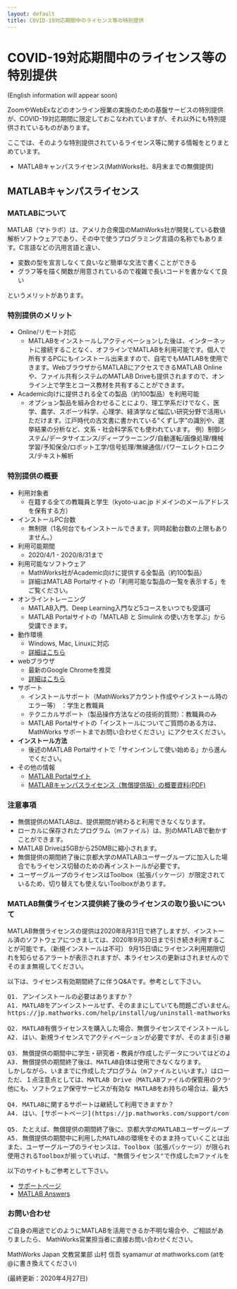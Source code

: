 ```yaml
---
layout: default
title: COVID-19対応期間中のライセンス等の特別提供 
---
```

# COVID-19対応期間中のライセンス等の特別提供
(English information will appear soon)

ZoomやWebExなどのオンライン授業の実施のための基盤サービスの特別提供が、COVID-19対応期間に限定しておこなわれていますが、それ以外にも特別提供されているものがあります。

ここでは、そのような特別提供されているライセンス等に関する情報をとりまとめています。

- MATLABキャンパスライセンス(MathWorks社、8月末までの無償提供)

## MATLABキャンパスライセンス

### MATLABについて

MATLAB（マトラボ）は、アメリカ合衆国のMathWorks社が開発している数値解析ソフトウェアであり、その中で使うプログラミング言語の名称でもあります。C言語などの汎用言語と違い、

- 変数の型を宣言しなくて良いなど簡単な文法で書くことができる
- グラフ等を描く関数が用意されているので複雑で長いコードを書かなくて良い

というメリットがあります。

### 特別提供のメリット

- Online/リモート対応
  - MATLABをインストールしアクティベーションした後は、インターネットに接続することなく、オフラインでMATLABを利用可能です。個人で所有するPCにもインストール出来ますので、自宅でもMATLABを使用できます。WebブラウザからMATLABにアクセスできるMATLAB Onlineや、ファイル共有システムのMATLAB Driveも提供されますので、オンライン上で学生とコース教材を共有することができます。
- Academic向けに提供される全ての製品（約100製品）を利用可能
  - オプション製品を組み合わせることにより、理工学系だけでなく、医学、農学、スポーツ科学、心理学、経済学など幅広い研究分野で活用いただけます。江戸時代の古文書に書かれている”くずし字”の識別や、選挙結果の分析など、文系・社会科学系でも使われています。
例）制御システム/データサイエンス/ディープラーニング/自動運転/画像処理/機械学習/予知保全/ロボット工学/信号処理/無線通信/パワーエレクトロニクス/テキスト解析

### 特別提供の概要

- 利用対象者
  - 在籍する全ての教職員と学生（kyoto-u.ac.jp ドメインのメールアドレスを保有する方）
- インストールPC台数
  - 無制限（1名何台でもインストールできます。同時起動台数の上限もありません。）
- 利用可能期間
  - 2020/4/1 - 2020/8/31まで
- 利用可能なソフトウェア
  - MathWorks社がAcademic向けに提供する全製品（約100製品）
  - 詳細はMATLAB Portalサイトの「利用可能な製品の一覧を表示する」をご覧ください。
- オンライントレーニング
  - MATLAB入門、Deep Learning入門など5コースをいつでも受講可
  - MATLAB Portalサイトの「MATLAB と Simulink の使い方を学ぶ」から受講できます。
- 動作環境
  - Windows, Mac, Linuxに対応
  - [詳細はこちら](https://jp.mathworks.com/support/requirements/matlab-system-requirements.html)
- webブラウザ
  - 最新のGoogle Chromeを推奨
  - [詳細はこちら](https://jp.mathworks.com/support/requirements/browser-requirements.html)
- サポート
  - インストールサポート（MathWorksアカウント作成やインストール時のエラー等） ：学生と教職員
  - テクニカルサポート（製品操作方法などの技術的質問）：教職員のみ
  - MATLAB Portalサイトの「インストールについてご質問のある方は、MathWorks サポートまでお問い合わせください」にアクセスください。
- **インストール方法**
  - 後述のMATLAB Portalサイトで「サインインして使い始める」から進んでください。
- その他の情報
  - [MATLAB Portalサイト](https://jp.mathworks.com/academia/tah-portal/kyoto-university-31485310.html)
  - [MATLABキャンパスライセンス（無償提供版）の概要資料(PDF)](https://kubar.rd.iimc.kyoto-u.ac.jp/covid-19/MATLAB_COVID-19_SpecialOffer_Announce.pdf)

### 注意事項

- 無償提供のMATLABは、提供期間が終わると利用できなくなります。
- ローカルに保存されたプログラム（mファイル）は、別のMATLABで動かすことができます。
- MATLAB Driveは5GBから250MBに縮小されます。
- 無償提供の期間終了後に京都大学のMATLABユーザーグループに加入した場合でもライセンス切替のための再インストールが必要です。
- ユーザーグループのライセンスはToolbox（拡張パッケージ）が限定されているため、切り替えても使えないToolboxがあります。

### MATLAB無償ライセンス提供終了後のライセンスの取り扱いについて

MATLAB無償ライセンスの提供は2020年8月31日で終了しますが、インストール済のソフトウェアにつきましては、2020年9月30日まで引き続き利用することが可能です。（新規インストールは不可）
9月15日頃にライセンス利用期限切れを知らせるアラートが表示されますが、本ライセンスの更新はされませんのでそのまま無視してください。

以下は、ライセンス有効期間終了に伴うQ&Aです。参考として下さい。

<pre>
Q1. アンインストールの必要はありますか？
A1. MATLABをアンインストールせず、そのままにしていても問題ございません。アンインストールされる場合は下記をご参照ください。
https://jp.mathworks.com/help/install/ug/uninstall-mathworks-products.html

Q2. MATLAB有償ライセンスを購入した場合、無償ライセンスでインストールしたMATLABをアンインストールせずに、有償ライセンスに切り替えることができますか？
A2. はい、新規ライセンスでアクティベーションが必要ですが、そのまま引き継げます。

Q3. 無償提供の期間中に学生・研究者・教員が作成したデータについてはどのような取り扱いとなるのでしょうか。無償提供の期間終了後もそのデータを使い続けることができるのでしょうか。
A3. 無償提供の期間終了後は、MATLAB自体は使用できなくなります。
しかしながら、いままでに作成したプログラム（mファイルといいます。）はローカルに保存されますので、そのmファイルを、ご自身でお持ちのMATLABで動かすことは可能です。
ただ、１点注意点としては、MATLAB Drive（MATLABファイルの保管用のクラウドベースのストレージ）に保管されているファイルは、無償提供の期間終了前にローカルに移しておかれることをお薦めいたします。
他にも、ソフトウェア保守サービスが有効な MATLABをお持ちの場合は、最大5 GBのストレージを引き続き使用できますが、無償ライセンスのみ使用されている場合は、5GB→250 MBへ容量が減ります。

Q4. MATLABに関するサポートは継続して利用できますか？
A4. はい、[サポートページ](https://jp.mathworks.com/support/contact_us.html)をご参照ください。

Q5. たとえば、無償提供の期間終了後に、京都大学のMATLABユーザーグループに加入した場合、無償提供の期間中に利用したMATLABの環境をそのままもってこられるのでしょうか。 
A5. 無償提供の期間中に利用したMATLABの環境をそのまま持っていくことは出来ません。ユーザーグループのMATLABライセンスは、ネットワークライセンスであり、再度、自身の端末へのインストールが必要です。 
また、ユーザーグループのライセンスは、Toolbox（拡張パッケージ）が限られておりますので、無償提供のライセンスでお使いいただいたToolboxが存在しない可能性もあります。 
使用されるToolboxが揃っていれば、"無償ライセンス"で作成したmファイルを"ユーザーグループのライセンス"で動かすことが可能です。 
</pre>

以下のサイトもご参考として下さい。
- [サポートページ](https://jp.mathworks.com/support/contact_us.html)
- [MATLAB Answers](https://jp.mathworks.com/matlabcentral/answers/index)

### お問い合わせ

ご自身の用途でどのようにMATLABを活用できるか不明な場合や、ご相談がありましたら、
MathWorks営業担当者に直接お問い合わせください。

  MathWorks Japan 文教営業部 山村 信吾 syamamur _at_ mathworks.com (atを@に書き換えてください)
  
(最終更新：2020年4月27日)

